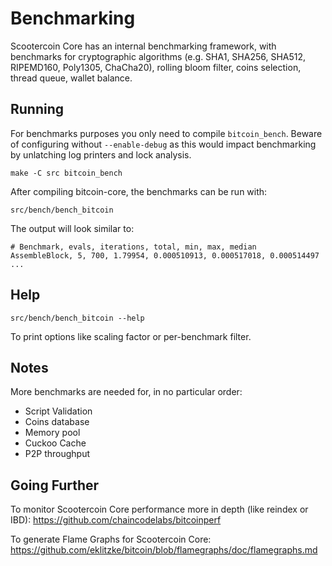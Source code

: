 Benchmarking
============

Scootercoin Core has an internal benchmarking framework, with benchmarks
for cryptographic algorithms (e.g. SHA1, SHA256, SHA512, RIPEMD160, Poly1305, ChaCha20), rolling bloom filter, coins selection,
thread queue, wallet balance.

Running
---------------------

For benchmarks purposes you only need to compile `bitcoin_bench`. Beware of configuring without `--enable-debug` as this would impact
benchmarking by unlatching log printers and lock analysis.

    make -C src bitcoin_bench

After compiling bitcoin-core, the benchmarks can be run with:

    src/bench/bench_bitcoin

The output will look similar to:
```
# Benchmark, evals, iterations, total, min, max, median
AssembleBlock, 5, 700, 1.79954, 0.000510913, 0.000517018, 0.000514497
...
```

Help
---------------------

    src/bench/bench_bitcoin --help

To print options like scaling factor or per-benchmark filter.

Notes
---------------------
More benchmarks are needed for, in no particular order:
- Script Validation
- Coins database
- Memory pool
- Cuckoo Cache
- P2P throughput

Going Further
--------------------

To monitor Scootercoin Core performance more in depth (like reindex or IBD): https://github.com/chaincodelabs/bitcoinperf

To generate Flame Graphs for Scootercoin Core: https://github.com/eklitzke/bitcoin/blob/flamegraphs/doc/flamegraphs.md
